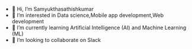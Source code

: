 - 👋 Hi, I’m Samyukthasathishkumar
- 👀 I’m interested in Data science,Mobile app development,Web development
- 🌱 I’m currently learning Artificial Intelligence (AI) and Machine Learning (ML)
- 💞️ I’m looking to collaborate on Slack


<!---
Saisamyuktha17/Saisamyuktha17 is a ✨ special ✨ repository because its `README.md` (this file) appears on your GitHub profile.
You can click the Preview link to take a look at your changes.
--->
